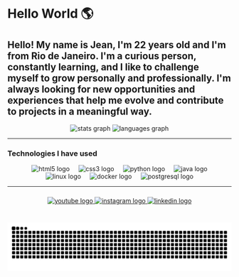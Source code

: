 # Hello World  🌎 
<h2 align="left"> Hello! My name is Jean, I'm 22 years old and I'm from Rio de Janeiro. I'm a curious person, constantly learning, and I like to challenge myself to grow personally and professionally. I'm always looking for new opportunities and experiences that help me evolve and contribute to projects in a meaningful way.</h2>

<div align="center">
    <img src="https://github-readme-stats.vercel.app/api?username=jean-devbr&show_icons=true&count_private=true&theme=dracula&locale=en&hide_border=false&cache_seconds=60" height="150" alt="stats graph" />



  <img src="https://github-readme-stats.vercel.app/api/top-langs?username=jean-devbr&locale=en&layout=compact&card_width=320&langs_count=5&theme=dracula&hide_border=false&cache_seconds=60" height="150" alt="languages graph" />


</div>

-----
### Technologies I have used

<div align="center">
  
  <img width="12" />
  <img src="https://cdn.jsdelivr.net/gh/devicons/devicon/icons/html5/html5-original.svg" height="30" alt="html5 logo"  />
  <img width="12" />
  <img src="https://cdn.jsdelivr.net/gh/devicons/devicon/icons/css3/css3-original.svg" height="30" alt="css3 logo"  />
  <img width="12" />
  <img src="https://cdn.jsdelivr.net/gh/devicons/devicon/icons/python/python-original.svg" height="30" alt="python logo"  />
  <img width="12" />
  <img src="https://cdn.jsdelivr.net/gh/devicons/devicon/icons/java/java-original.svg" height="30" alt="java logo" />
  <img width="12" />
  <img src="https://cdn.jsdelivr.net/gh/devicons/devicon@latest/icons/linux/linux-original.svg" height="30" alt="linux logo" />
  <img width="12" />
  <img src="https://cdn.jsdelivr.net/gh/devicons/devicon@latest/icons/docker/docker-original-wordmark.svg" height="30" alt="docker logo" />
  <img width="12"/>
  <img src="https://cdn.jsdelivr.net/gh/devicons/devicon@latest/icons/postgresql/postgresql-original.svg" height="30" alt="postgresql logo" />

</div>

-----
### 

<div align="center">
  <a href="https://www.youtube.com/@aprendendoComJean">
    <img src="https://img.shields.io/static/v1?message=Youtube&logo=youtube&label=&color=FF0000&logoColor=white&labelColor=&style=for-the-badge" height="35" alt="youtube logo" />
  </a>
  <a href="https://www.instagram.com/jeanooficial12/">
    <img src="https://img.shields.io/static/v1?message=Instagram&logo=instagram&label=&color=E4405F&logoColor=white&labelColor=&style=for-the-badge" height="35" alt="instagram logo"/>
  </a>
  <a href="https://www.linkedin.com/in/jean-costa-0040962b8">
    <img src="https://img.shields.io/static/v1?message=LinkedIn&logo=linkedin&label=&color=0077B5&logoColor=white&labelColor=&style=for-the-badge" height="35" alt="linkedin logo"/>
</a>
</div>

###

<br clear="both">

<img src="https://raw.githubusercontent.com/jean-devbr/jean-devbr/output/snake.svg" alt="Snake animation" />



###